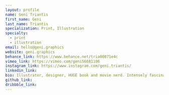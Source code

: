 ```yaml
---
layout: profile
name: Geni Triantis
first_name: Geni
last_name: Triantis
specialization: Print, Illustration
specialty:
  - print 
  - illustration
email: hello@geni.graphics
website: geni.graphics
behance_link: https://www.behance.net/tria00071e4c
vimeo_link: https://vimeo.com/geni56681106
instagram_link: https://www.instagram.com/geni.triantis/
linkedin_link:
bio: Illustrator, designer, HUGE book and movie nerd. Intensely fascinated with history. Also it's Geni (Gen-ee) NOT Genie, thank you very much.
github_link:
dribbble_link:
---
```

